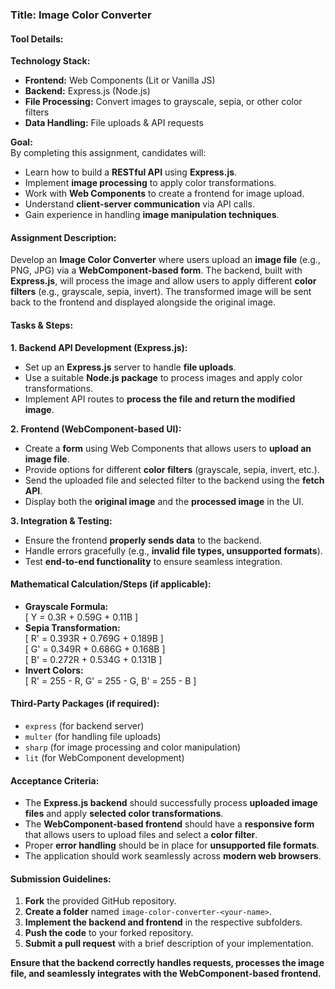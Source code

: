 ### **Title:** Image Color Converter  

#### **Tool Details:**  
**Technology Stack:**  
- **Frontend:** Web Components (Lit or Vanilla JS)  
- **Backend:** Express.js (Node.js)  
- **File Processing:** Convert images to grayscale, sepia, or other color filters  
- **Data Handling:** File uploads & API requests  

**Goal:**  
By completing this assignment, candidates will:  
- Learn how to build a **RESTful API** using **Express.js**.  
- Implement **image processing** to apply color transformations.  
- Work with **Web Components** to create a frontend for image upload.  
- Understand **client-server communication** via API calls.  
- Gain experience in handling **image manipulation techniques**.  

#### **Assignment Description:**  
Develop an **Image Color Converter** where users upload an **image file** (e.g., PNG, JPG) via a **WebComponent-based form**. The backend, built with **Express.js**, will process the image and allow users to apply different **color filters** (e.g., grayscale, sepia, invert). The transformed image will be sent back to the frontend and displayed alongside the original image.  

#### **Tasks & Steps:**  

**1. Backend API Development (Express.js):**  
- Set up an **Express.js** server to handle **file uploads**.  
- Use a suitable **Node.js package** to process images and apply color transformations.  
- Implement API routes to **process the file and return the modified image**.  

**2. Frontend (WebComponent-based UI):**  
- Create a **form** using Web Components that allows users to **upload an image file**.  
- Provide options for different **color filters** (grayscale, sepia, invert, etc.).  
- Send the uploaded file and selected filter to the backend using the **fetch API**.  
- Display both the **original image** and the **processed image** in the UI.  

**3. Integration & Testing:**  
- Ensure the frontend **properly sends data** to the backend.  
- Handle errors gracefully (e.g., **invalid file types, unsupported formats**).  
- Test **end-to-end functionality** to ensure seamless integration.  

#### **Mathematical Calculation/Steps (if applicable):**  
- **Grayscale Formula:**  
  \[ Y = 0.3R + 0.59G + 0.11B \]  
- **Sepia Transformation:**  
  \[ R' = 0.393R + 0.769G + 0.189B \]  
  \[ G' = 0.349R + 0.686G + 0.168B \]  
  \[ B' = 0.272R + 0.534G + 0.131B \]  
- **Invert Colors:**  
  \[ R' = 255 - R, G' = 255 - G, B' = 255 - B \]  

#### **Third-Party Packages (if required):**  
- `express` (for backend server)  
- `multer` (for handling file uploads)  
- `sharp` (for image processing and color manipulation)  
- `lit` (for WebComponent development)  

#### **Acceptance Criteria:**  
- The **Express.js backend** should successfully process **uploaded image files** and apply **selected color transformations**.  
- The **WebComponent-based frontend** should have a **responsive form** that allows users to upload files and select a **color filter**.  
- Proper **error handling** should be in place for **unsupported file formats**.  
- The application should work seamlessly across **modern web browsers**.  

#### **Submission Guidelines:**  
1. **Fork** the provided GitHub repository.  
2. **Create a folder** named `image-color-converter-<your-name>`.  
3. **Implement the backend and frontend** in the respective subfolders.  
4. **Push the code** to your forked repository.  
5. **Submit a pull request** with a brief description of your implementation.  

**Ensure that the backend correctly handles requests, processes the image file, and seamlessly integrates with the WebComponent-based frontend.**  

